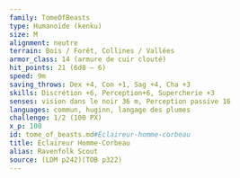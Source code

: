```yaml
---
family: TomeOfBeasts
type: Humanoïde (kenku)
size: M
alignment: neutre
terrain: Bois / Forêt, Collines / Vallées
armor_class: 14 (armure de cuir clouté)
hit_points: 21 (6d8 – 6)
speed: 9m
saving_throws: Dex +4, Con +1, Sag +4, Cha +3
skills: Discrétion +6, Perception+6, Supercherie +3
senses: vision dans le noir 36 m, Perception passive 16
languages: commun, huginn, langage des plumes
challenge: 1/2 (100 PX)
x_p: 100
id: tome_of_beasts.md#Éclaireur-homme-corbeau
title: Éclaireur Homme-Corbeau
alias: Ravenfolk Scout
source: (LDM p242)(TOB p322)
---
```


